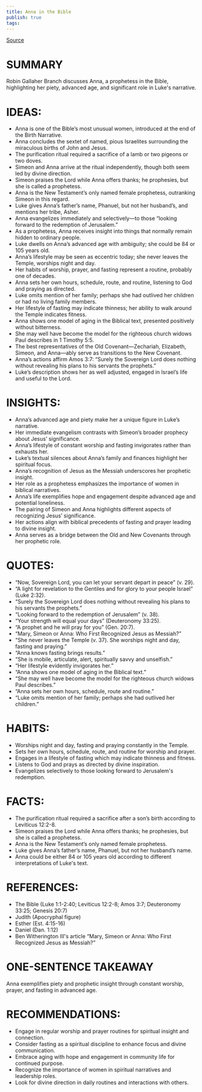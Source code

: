 ```yaml
---
title: Anna in the Bible
publish: true
tags:
---
```


[Source](https://www.biblicalarchaeology.org/daily/people-cultures-in-the-bible/people-in-the-bible/anna-in-the-bible/)

# SUMMARY
Robin Gallaher Branch discusses Anna, a prophetess in the Bible, highlighting her piety, advanced age, and significant role in Luke's narrative.

# IDEAS:
- Anna is one of the Bible’s most unusual women, introduced at the end of the Birth Narrative.
- Anna concludes the sextet of named, pious Israelites surrounding the miraculous births of John and Jesus.
- The purification ritual required a sacrifice of a lamb or two pigeons or two doves.
- Simeon and Anna arrive at the ritual independently, though both seem led by divine direction.
- Simeon praises the Lord while Anna offers thanks; he prophesies, but she is called a prophetess.
- Anna is the New Testament’s only named female prophetess, outranking Simeon in this regard.
- Luke gives Anna’s father’s name, Phanuel, but not her husband’s, and mentions her tribe, Asher.
- Anna evangelizes immediately and selectively—to those “looking forward to the redemption of Jerusalem.”
- As a prophetess, Anna receives insight into things that normally remain hidden to ordinary people.
- Luke dwells on Anna’s advanced age with ambiguity; she could be 84 or 105 years old.
- Anna’s lifestyle may be seen as eccentric today; she never leaves the Temple, worships night and day.
- Her habits of worship, prayer, and fasting represent a routine, probably one of decades.
- Anna sets her own hours, schedule, route, and routine, listening to God and praying as directed.
- Luke omits mention of her family; perhaps she had outlived her children or had no living family members.
- Her lifestyle of fasting may indicate thinness; her ability to walk around the Temple indicates fitness.
- Anna shows one model of aging in the Biblical text, presented positively without bitterness.
- She may well have become the model for the righteous church widows Paul describes in 1 Timothy 5:5.
- The best representatives of the Old Covenant—Zechariah, Elizabeth, Simeon, and Anna—ably serve as transitions to the New Covenant.
- Anna’s actions affirm Amos 3:7: “Surely the Sovereign Lord does nothing without revealing his plans to his servants the prophets.”
- Luke’s description shows her as well adjusted, engaged in Israel’s life and useful to the Lord.

# INSIGHTS:
- Anna’s advanced age and piety make her a unique figure in Luke’s narrative.
- Her immediate evangelism contrasts with Simeon’s broader prophecy about Jesus’ significance.
- Anna’s lifestyle of constant worship and fasting invigorates rather than exhausts her.
- Luke’s textual silences about Anna’s family and finances highlight her spiritual focus.
- Anna’s recognition of Jesus as the Messiah underscores her prophetic insight.
- Her role as a prophetess emphasizes the importance of women in biblical narratives.
- Anna’s life exemplifies hope and engagement despite advanced age and potential loneliness.
- The pairing of Simeon and Anna highlights different aspects of recognizing Jesus’ significance.
- Her actions align with biblical precedents of fasting and prayer leading to divine insight.
- Anna serves as a bridge between the Old and New Covenants through her prophetic role.

# QUOTES:
- “Now, Sovereign Lord, you can let your servant depart in peace” (v. 29).
- “A light for revelation to the Gentiles and for glory to your people Israel” (Luke 2:32).
- “Surely the Sovereign Lord does nothing without revealing his plans to his servants the prophets.”
- “Looking forward to the redemption of Jerusalem” (v. 38).
- “Your strength will equal your days” (Deuteronomy 33:25).
- “A prophet and he will pray for you” (Gen. 20:7).
- “Mary, Simeon or Anna: Who First Recognized Jesus as Messiah?”
- “She never leaves the Temple (v. 37). She worships night and day, fasting and praying.”
- “Anna knows fasting brings results.”
- “She is mobile, articulate, alert, spiritually savvy and unselfish.”
- “Her lifestyle evidently invigorates her.”
- “Anna shows one model of aging in the Biblical text.”
- “She may well have become the model for the righteous church widows Paul describes.”
- “Anna sets her own hours, schedule, route and routine.”
- “Luke omits mention of her family; perhaps she had outlived her children.”

# HABITS:
- Worships night and day, fasting and praying constantly in the Temple.
- Sets her own hours, schedule, route, and routine for worship and prayer.
- Engages in a lifestyle of fasting which may indicate thinness and fitness.
- Listens to God and prays as directed by divine inspiration.
- Evangelizes selectively to those looking forward to Jerusalem's redemption.

# FACTS:
- The purification ritual required a sacrifice after a son’s birth according to Leviticus 12:2-8.
- Simeon praises the Lord while Anna offers thanks; he prophesies, but she is called a prophetess.
- Anna is the New Testament’s only named female prophetess.
- Luke gives Anna’s father’s name, Phanuel, but not her husband’s name.
- Anna could be either 84 or 105 years old according to different interpretations of Luke's text.

# REFERENCES:
- The Bible (Luke 1:1-2:40; Leviticus 12:2-8; Amos 3:7; Deuteronomy 33:25; Genesis 20:7)
- Judith (Apocryphal figure)
- Esther (Est. 4:15-16)
- Daniel (Dan. 1:12)
- Ben Witherington III's article “Mary, Simeon or Anna: Who First Recognized Jesus as Messiah?”

# ONE-SENTENCE TAKEAWAY
Anna exemplifies piety and prophetic insight through constant worship, prayer, and fasting in advanced age.

# RECOMMENDATIONS:
- Engage in regular worship and prayer routines for spiritual insight and connection.
- Consider fasting as a spiritual discipline to enhance focus and divine communication.
- Embrace aging with hope and engagement in community life for continued purpose.
- Recognize the importance of women in spiritual narratives and leadership roles.
- Look for divine direction in daily routines and interactions with others.
